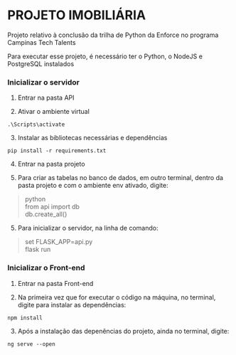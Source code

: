 # PROJETO IMOBILIÁRIA

Projeto relativo à conclusão da trilha de Python da Enforce no programa Campinas Tech Talents

Para executar esse projeto, é necessário ter o Python, o NodeJS e PostgreSQL instalados

### Inicializar o servidor

1. Entrar na pasta API

2. Ativar o ambiente virtual

`.\Scripts\activate`

3. Instalar as bibliotecas necessárias e dependências

`pip install -r requirements.txt`

4. Entrar na pasta projeto

6. Para criar as tabelas no banco de dados, em outro terminal, dentro da pasta projeto e com o ambiente env ativado, digite:

>python  
>from api import db  
>db.create_all()  

5. Para inicializar o servidor, na linha de comando:

>set FLASK_APP=api.py  
>flask run  

### Inicializar o Front-end

1. Entrar na pasta Front-end

2. Na primeira vez que for executar o código na máquina, no terminal, digite para instalar as dependências:

`npm install`

3. Após a instalação das depenências do projeto, ainda no terminal, digite:

`ng serve --open`
